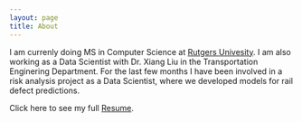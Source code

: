 ```yaml
---
layout: page
title: About
---
```


I am currenly doing MS in Computer Science at [Rutgers Univesity](https://www.rutgers.edu). I am also working as a Data Scientist with Dr. Xiang Liu in the Transportation Enginering Department. For the last few months I have been involved in a risk analysis project as a Data Scientist, where we developed models for rail defect predictions.

Click here to see my full [Resume](https://xitizzz.github.io/assets/Kshitij_Shah_Resume_2018.pdf).




